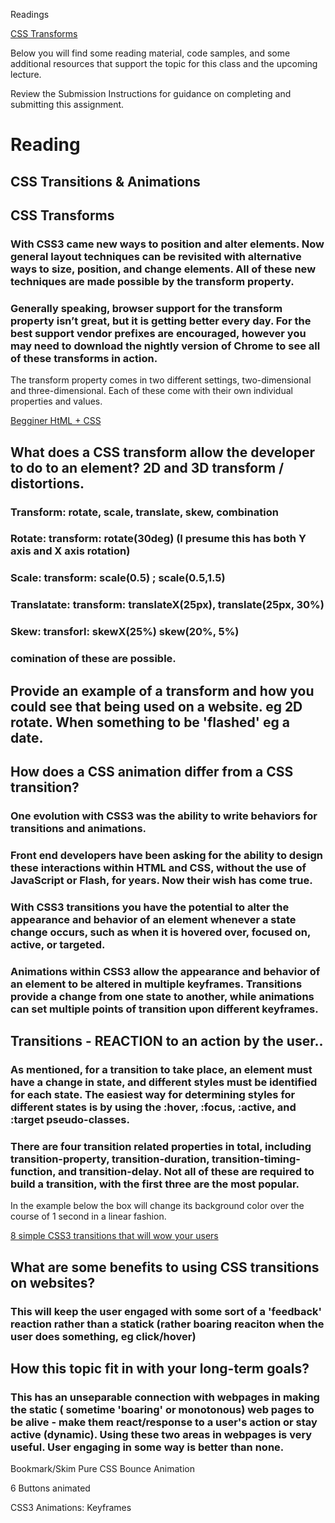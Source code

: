 Readings

[CSS Transforms](https://learn.shayhowe.com/advanced-html-css/css-transforms/)

Below you will find some reading material, code samples, and some additional resources that support the topic for this class and the upcoming lecture.

Review the Submission Instructions for guidance on completing and submitting this assignment.

# Reading

## CSS Transitions & Animations

## CSS Transforms

### With CSS3 came new ways to position and alter elements. Now general layout techniques can be revisited with alternative ways to size, position, and change elements. All of these new techniques are made possible by the transform property.

### Generally speaking, browser support for the transform property isn’t great, but it is getting better every day. For the best support vendor prefixes are encouraged, however you may need to download the nightly version of Chrome to see all of these transforms in action.

The transform property comes in two different settings, two-dimensional and three-dimensional. Each of these come with their own individual properties and values.

[Begginer HtML + CSS ](https://learn.shayhowe.com/html-css/)

## What does a CSS transform allow the developer to do to an element? 2D and 3D transform / distortions.

### Transform: rotate, scale, translate, skew, combination

### Rotate: transform: rotate(30deg) (I presume this has both Y axis and X axis rotation)

### Scale: transform: scale(0.5) ; scale(0.5,1.5)

### Translatate: transform: translateX(25px), translate(25px, 30%)

### Skew: transforl: skewX(25%) skew(20%, 5%)

### comination of these are possible.

## Provide an example of a transform and how you could see that being used on a website. eg 2D rotate. When something to be 'flashed' eg a date.

## How does a CSS animation differ from a CSS transition?

### One evolution with CSS3 was the ability to write behaviors for transitions and animations.

### Front end developers have been asking for the ability to design these interactions within HTML and CSS, without the use of JavaScript or Flash, for years. Now their wish has come true.

### With CSS3 transitions you have the potential to alter the appearance and behavior of an element whenever a state change occurs, such as when it is hovered over, focused on, active, or targeted.

### Animations within CSS3 allow the appearance and behavior of an element to be altered in multiple keyframes. Transitions provide a change from one state to another, while animations can set multiple points of transition upon different keyframes.

## Transitions - REACTION to an action by the user..

### As mentioned, for a transition to take place, an element must have a change in state, and different styles must be identified for each state. The easiest way for determining styles for different states is by using the :hover, :focus, :active, and :target pseudo-classes.

### There are four transition related properties in total, including transition-property, transition-duration, transition-timing-function, and transition-delay. Not all of these are required to build a transition, with the first three are the most popular.

In the example below the box will change its background color over the course of 1 second in a linear fashion.

[8 simple CSS3 transitions that will wow your users](https://www.webdesignerdepot.com/2014/05/8-simple-css3-transitions-that-will-wow-your-users)

## What are some benefits to using CSS transitions on websites?

### This will keep the user engaged with some sort of a 'feedback' reaction rather than a statick (rather boaring reaciton when the user does something, eg click/hover)

## How this topic fit in with your long-term goals?

### This has an unseparable connection with webpages in making the static ( sometime 'boaring' or monotonous) web pages to be alive - make them react/response to a user's action or stay active (dynamic). Using these two areas in webpages is very useful. User engaging in some way is better than none.

Bookmark/Skim
Pure CSS Bounce Animation

6 Buttons animated

CSS3 Animations: Keyframes
